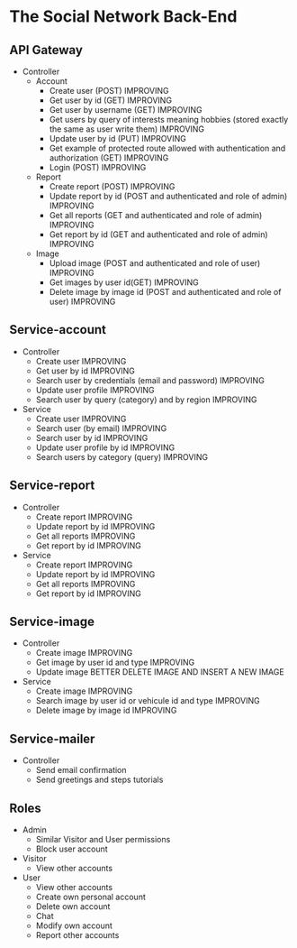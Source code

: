 # The Social Network Back-End

## API Gateway
* Controller
  * Account
    - Create user (POST) IMPROVING
    - Get user by id (GET) IMPROVING
    - Get user by username (GET) IMPROVING
    - Get users by query of interests meaning hobbies (stored exactly the same as user write them) IMPROVING
    - Update user by id (PUT) IMPROVING
    - Get example of protected route allowed with authentication and authorization (GET) IMPROVING
    - Login (POST) IMPROVING
  * Report
    - Create report (POST) IMPROVING
    - Update report by id (POST and authenticated and role of admin) IMPROVING
    - Get all reports (GET and authenticated and role of admin) IMPROVING
    - Get report by id (GET and authenticated and role of admin) IMPROVING
  * Image
    - Upload image (POST and authenticated and role of user) IMPROVING
    - Get images by user id(GET) IMPROVING
    - Delete image by image id (POST and authenticated and role of user) IMPROVING

## Service-account
* Controller
  - Create user IMPROVING
  - Get user by id IMPROVING
  - Search user by credentials (email and password) IMPROVING
  - Update user profile IMPROVING
  - Search user by query (category) and by region IMPROVING
* Service
  - Create user IMPROVING
  - Search user (by email) IMPROVING
  - Search user by id IMPROVING
  - Update user profile by id IMPROVING
  - Search users by category (query) IMPROVING

## Service-report
* Controller
  - Create report IMPROVING
  - Update report by id IMPROVING
  - Get all reports IMPROVING
  - Get report by id IMPROVING
* Service
  - Create report IMPROVING
  - Update report by id IMPROVING
  - Get all reports IMPROVING
  - Get report by id IMPROVING

## Service-image
* Controller
  - Create image IMPROVING
  - Get image by user id and type IMPROVING
  - Update image BETTER DELETE IMAGE AND INSERT A NEW IMAGE
* Service
  - Create image IMPROVING
  - Search image by user id or vehicule id and type IMPROVING
  - Delete image by image id IMPROVING

## Service-mailer
* Controller
  - Send email confirmation
  - Send greetings and steps tutorials

## Roles
* Admin
  - Similar Visitor and User permissions
  - Block user account
* Visitor
  - View other accounts
* User
  - View other accounts
  - Create own personal account
  - Delete own account
  - Chat
  - Modify own account
  - Report other accounts